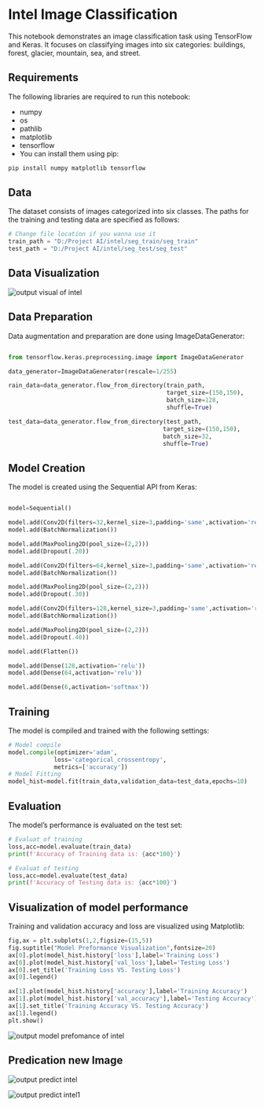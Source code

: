 # Intel Image Classification
This notebook demonstrates an image classification task using TensorFlow and Keras. It focuses on classifying images into six categories: buildings, forest, glacier, mountain, sea, and street.

## Requirements
The following libraries are required to run this notebook:

- numpy
- os
- pathlib
- matplotlib
- tensorflow
- You can install them using pip:

```bash
pip install numpy matplotlib tensorflow
```
## Data
The dataset consists of images categorized into six classes. The paths for the training and testing data are specified as follows:

```python
# Change file location if you wanna use it
train_path = "D:/Project AI/intel/seg_train/seg_train"
test_path = "D:/Project AI/intel/seg_test/seg_test"
```
## Data Visualization


![output visual of intel](https://github.com/Mahmedorabi/Intel_image_Classification/assets/105740465/eec8099c-c5ba-4093-8ef4-d75f44f483e0)



## Data Preparation
Data augmentation and preparation are done using ImageDataGenerator:

```python

from tensorflow.keras.preprocessing.image import ImageDataGenerator

data_generator=ImageDataGenerator(rescale=1/255)

rain_data=data_generator.flow_from_directory(train_path,
                                             target_size=(150,150),
                                             batch_size=128,
                                             shuffle=True)

test_data=data_generator.flow_from_directory(test_path,
                                            target_size=(150,150),
                                            batch_size=32,
                                            shuffle=True)
```
## Model Creation
The model is created using the Sequential API from Keras:

```python

model=Sequential()

model.add(Conv2D(filters=32,kernel_size=3,padding='same',activation='relu',input_shape=[150,150,3]))
model.add(BatchNormalization())

model.add(MaxPooling2D(pool_size=(2,2)))
model.add(Dropout(.20))

model.add(Conv2D(filters=64,kernel_size=3,padding='same',activation='relu'))
model.add(BatchNormalization())

model.add(MaxPooling2D(pool_size=(2,2)))
model.add(Dropout(.30))

model.add(Conv2D(filters=128,kernel_size=3,padding='same',activation='relu'))
model.add(BatchNormalization())

model.add(MaxPooling2D(pool_size=(2,2)))
model.add(Dropout(.40))

model.add(Flatten())

model.add(Dense(128,activation='relu'))
model.add(Dense(64,activation='relu'))

model.add(Dense(6,activation='softmax'))
```
## Training
The model is compiled and trained with the following settings:

```python
# Model compile
model.compile(optimizer='adam',
             loss='categorical_crossentropy',
             metrics=['accuracy'])
# Model Fitting
model_hist=model.fit(train_data,validation_data=test_data,epochs=10)
```
## Evaluation
The model’s performance is evaluated on the test set:

```python
# Evaluat of training
loss,acc=model.evaluate(train_data)
print(f'Accuracy of Training data is: {acc*100}')

# Evaluat of testing
loss,acc=model.evaluate(test_data)
print(f'Accuracy of Testing data is: {acc*100}')


```
## Visualization of model performance
Training and validation accuracy and loss are visualized using Matplotlib:

```python
fig,ax = plt.subplots(1,2,figsize=(15,5))
fig.suptitle("Model Preformance Visualization",fontsize=20)
ax[0].plot(model_hist.history['loss'],label='Training Loss')
ax[0].plot(model_hist.history['val_loss'],label='Testing Loss')
ax[0].set_title('Training Loss VS. Testing Loss')
ax[0].legend()

ax[1].plot(model_hist.history['accuracy'],label='Training Accuracy')
ax[1].plot(model_hist.history['val_accuracy'],label='Testing Accuracy')
ax[1].set_title('Training Accuracy VS. Testing Accuracy')
ax[1].legend()
plt.show()
```

![output model prefomance of intel](https://github.com/Mahmedorabi/Intel_image_Classification/assets/105740465/1566fd38-e62c-4b59-b998-11fa4a6dfe30)

## Predication new Image




![output predict intel](https://github.com/Mahmedorabi/Intel_image_Classification/assets/105740465/1417df57-b3ec-45f1-bf87-044112b76f37)



![output predict intel1](https://github.com/Mahmedorabi/Intel_image_Classification/assets/105740465/92b3cbae-44dc-4e00-a631-2ddd8c935b1f)














